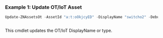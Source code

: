 ### Example 1: Update OT/IoT Asset
```powershell
Update-ZNAssetsOt -AssetId "a:t:oOkjcyED" -DisplayName "switcho2" -Debug
```

```output

```

This cmdlet updates the OT/IoT DisplayName or type.

